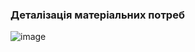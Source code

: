 ### Деталізація матеріальних потреб ###
![image](https://github.com/oleksandrblazhko/ai-214-kravchishina/assets/101953369/573a3396-9d56-4110-8d9e-16a9e45782d5)
